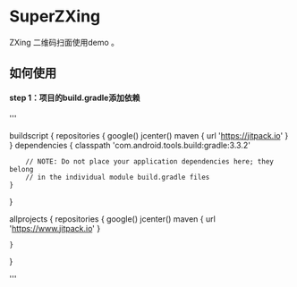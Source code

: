 # SuperZXing
ZXing 二维码扫面使用demo 。

## 如何使用
#### step 1：项目的build.gradle添加依赖

'''

buildscript {
    repositories {
        google()
        jcenter()
        maven {
            url 'https://jitpack.io'
        }
    }
    dependencies {
        classpath 'com.android.tools.build:gradle:3.3.2'

        // NOTE: Do not place your application dependencies here; they belong
        // in the individual module build.gradle files
    }
}

allprojects {
    repositories {
        google()
        jcenter()
        maven { url 'https://www.jitpack.io' }

    }
}

'''





